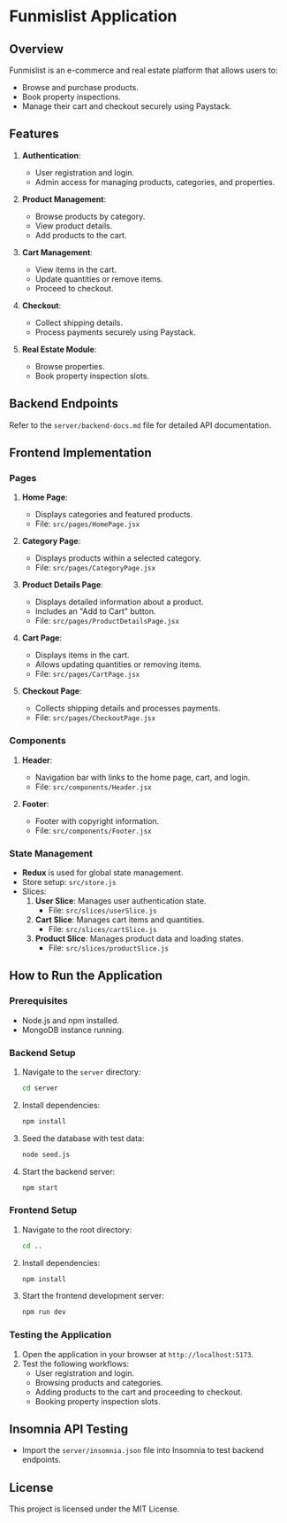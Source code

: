 # Funmislist Application

## Overview
Funmislist is an e-commerce and real estate platform that allows users to:
- Browse and purchase products.
- Book property inspections.
- Manage their cart and checkout securely using Paystack.

## Features
1. **Authentication**:
   - User registration and login.
   - Admin access for managing products, categories, and properties.

2. **Product Management**:
   - Browse products by category.
   - View product details.
   - Add products to the cart.

3. **Cart Management**:
   - View items in the cart.
   - Update quantities or remove items.
   - Proceed to checkout.

4. **Checkout**:
   - Collect shipping details.
   - Process payments securely using Paystack.

5. **Real Estate Module**:
   - Browse properties.
   - Book property inspection slots.

## Backend Endpoints
Refer to the `server/backend-docs.md` file for detailed API documentation.

## Frontend Implementation

### Pages
1. **Home Page**:
   - Displays categories and featured products.
   - File: `src/pages/HomePage.jsx`

2. **Category Page**:
   - Displays products within a selected category.
   - File: `src/pages/CategoryPage.jsx`

3. **Product Details Page**:
   - Displays detailed information about a product.
   - Includes an "Add to Cart" button.
   - File: `src/pages/ProductDetailsPage.jsx`

4. **Cart Page**:
   - Displays items in the cart.
   - Allows updating quantities or removing items.
   - File: `src/pages/CartPage.jsx`

5. **Checkout Page**:
   - Collects shipping details and processes payments.
   - File: `src/pages/CheckoutPage.jsx`

### Components
1. **Header**:
   - Navigation bar with links to the home page, cart, and login.
   - File: `src/components/Header.jsx`

2. **Footer**:
   - Footer with copyright information.
   - File: `src/components/Footer.jsx`

### State Management
- **Redux** is used for global state management.
- Store setup: `src/store.js`
- Slices:
  1. **User Slice**: Manages user authentication state.
     - File: `src/slices/userSlice.js`
  2. **Cart Slice**: Manages cart items and quantities.
     - File: `src/slices/cartSlice.js`
  3. **Product Slice**: Manages product data and loading states.
     - File: `src/slices/productSlice.js`

## How to Run the Application

### Prerequisites
- Node.js and npm installed.
- MongoDB instance running.

### Backend Setup
1. Navigate to the `server` directory:
   ```bash
   cd server
   ```
2. Install dependencies:
   ```bash
   npm install
   ```
3. Seed the database with test data:
   ```bash
   node seed.js
   ```
4. Start the backend server:
   ```bash
   npm start
   ```

### Frontend Setup
1. Navigate to the root directory:
   ```bash
   cd ..
   ```
2. Install dependencies:
   ```bash
   npm install
   ```
3. Start the frontend development server:
   ```bash
   npm run dev
   ```

### Testing the Application
1. Open the application in your browser at `http://localhost:5173`.
2. Test the following workflows:
   - User registration and login.
   - Browsing products and categories.
   - Adding products to the cart and proceeding to checkout.
   - Booking property inspection slots.

## Insomnia API Testing
- Import the `server/insomnia.json` file into Insomnia to test backend endpoints.

## License
This project is licensed under the MIT License.
